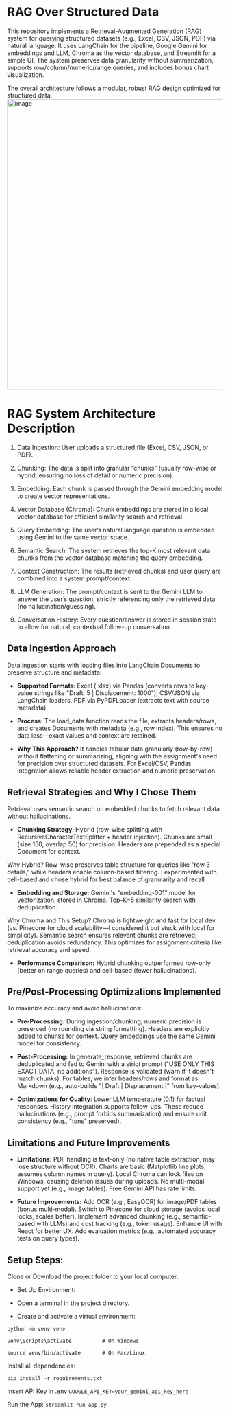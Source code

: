 # RAG Over Structured Data

This repository implements a Retrieval-Augmented Generation (RAG) system for querying structured datasets (e.g., Excel, CSV, JSON, PDF) via natural language. It uses LangChain for the pipeline, Google Gemini for embeddings and LLM, Chroma as the vector database, and Streamlit for a simple UI. The system preserves data granularity without summarization, supports row/column/numeric/range queries, and includes bonus chart visualization.

The overall architecture follows a modular, robust RAG design optimized for structured data:
<img width="1080" height="677" alt="image" src="https://github.com/user-attachments/assets/6174bb6c-d038-4d1d-90e7-2c371e876b75" />

# RAG System Architecture Description

1. Data Ingestion: User uploads a structured file (Excel, CSV, JSON, or PDF).

2. Chunking: The data is split into granular “chunks” (usually row-wise or hybrid, ensuring no loss of detail or numeric precision).

3. Embedding: Each chunk is passed through the Gemini embedding model to create vector representations.

4. Vector Database (Chroma): Chunk embeddings are stored in a local vector database for efficient similarity search and retrieval.

5. Query Embedding: The user’s natural language question is embedded using Gemini to the same vector space.

6. Semantic Search: The system retrieves the top-K most relevant data chunks from the vector database matching the query embedding.

7. Context Construction: The results (retrieved chunks) and user query are combined into a system prompt/context.

8. LLM Generation: The prompt/context is sent to the Gemini LLM to answer the user’s question, strictly referencing only the retrieved data (no hallucination/guessing).

9. Conversation History: Every question/answer is stored in session state to allow for natural, contextual follow-up conversation.


## Data Ingestion Approach
Data ingestion starts with loading files into LangChain Documents to preserve structure and metadata:

* **Supported Formats**: Excel (.xlsx) via Pandas (converts rows to key-value strings like "Draft: 5 | Displacement: 1000"), CSV/JSON via LangChain loaders, PDF via PyPDFLoader (extracts text with source metadata).

* **Process**: The load_data function reads the file, extracts headers/rows, and creates Documents with metadata (e.g., row index). This ensures no data loss—exact values and context are retained.

* **Why This Approach?** It handles tabular data granularly (row-by-row) without flattening or summarizing, aligning with the assignment's need for precision over structured datasets. For Excel/CSV, Pandas integration allows reliable header extraction and numeric preservation.


## Retrieval Strategies and Why I Chose Them
Retrieval uses semantic search on embedded chunks to fetch relevant data without hallucinations.

* **Chunking Strategy**: Hybrid (row-wise splitting with RecursiveCharacterTextSplitter + header injection). Chunks are small (size 150, overlap 50) for precision. Headers are prepended as a special Document for context.

Why Hybrid? Row-wise preserves table structure for queries like "row 3 details," while headers enable column-based filtering. I experimented with cell-based and chose hybrid for best balance of granularity and recall

* **Embedding and Storage:** Gemini's "embedding-001" model for vectorization, stored in Chroma. Top-K=5 similarity search with deduplication.

Why Chroma and This Setup? Chroma is lightweight and fast for local dev (vs. Pinecone for cloud scalability—I considered it but stuck with local for simplicity). Semantic search ensures relevant chunks are retrieved; deduplication avoids redundancy. This optimizes for assignment criteria like retrieval accuracy and speed.

* **Performance Comparison:** Hybrid chunking outperformed row-only (better on range queries) and cell-based (fewer hallucinations).


## Pre/Post-Processing Optimizations Implemented
To maximize accuracy and avoid hallucinations:

* **Pre-Processing:** During ingestion/chunking, numeric precision is preserved (no rounding via string formatting). Headers are explicitly added to chunks for context. Query embeddings use the same Gemini model for consistency.

* **Post-Processing:** In generate_response, retrieved chunks are deduplicated and fed to Gemini with a strict prompt ("USE ONLY THIS EXACT DATA, no additions"). Response is validated (warn if it doesn't match chunks). For tables, we infer headers/rows and format as Markdown (e.g., auto-builds "| Draft | Displacement |" from key-values).

* **Optimizations for Quality**: Lower LLM temperature (0.1) for factual responses. History integration supports follow-ups. These reduce hallucinations (e.g., prompt forbids summarization) and ensure unit consistency (e.g., "tons" preserved).

## Limitations and Future Improvements
* **Limitations:** PDF handling is text-only (no native table extraction, may lose structure without OCR). Charts are basic (Matplotlib line plots; assumes column names in query). Local Chroma can lock files on Windows, causing deletion issues during uploads. No multi-modal support yet (e.g., image tables). Free Gemini API has rate limits.

* **Future Improvements:** Add OCR (e.g., EasyOCR) for image/PDF tables (bonus multi-modal). Switch to Pinecone for cloud storage (avoids local locks, scales better). Implement advanced chunking (e.g., semantic-based with LLMs) and cost tracking (e.g., token usage). Enhance UI with React for better UX. Add evaluation metrics (e.g., automated accuracy tests on query types).

## Setup Steps:

Clone or Download the project folder to your local computer.

* Set Up Environment:

* Open a terminal in the project directory.

* Create and activate a virtual environment:
  
```python -m venv venv```

```venv\Scripts\activate          # On Windows```

```source venv/bin/activate       # On Mac/Linux```

Install all dependencies:

```pip install -r requirements.txt```

Insert API Key in .env
```GOOGLE_API_KEY=your_gemini_api_key_here```

Run the App:
```streamlit run app.py```


